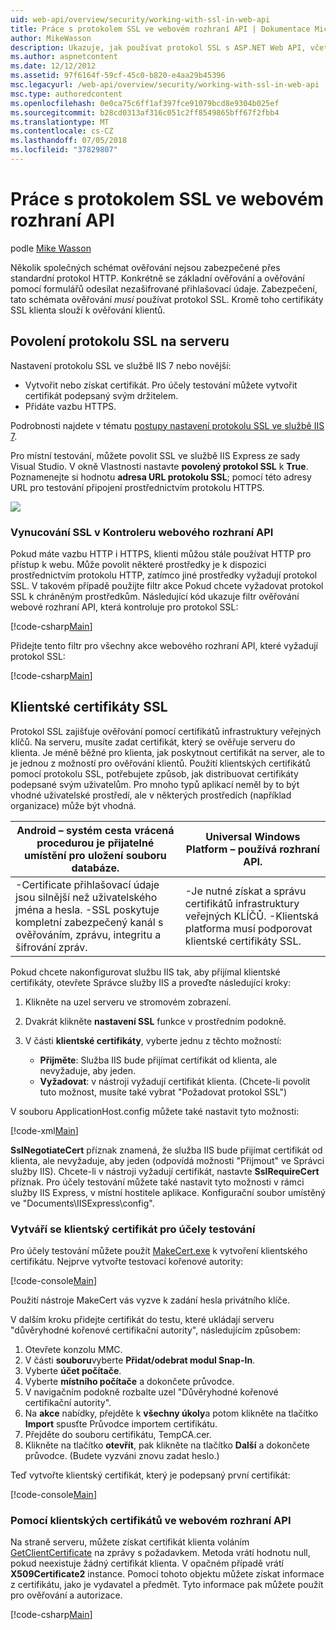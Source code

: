 ```yaml
---
uid: web-api/overview/security/working-with-ssl-in-web-api
title: Práce s protokolem SSL ve webovém rozhraní API | Dokumentace Microsoftu
author: MikeWasson
description: Ukazuje, jak používat protokol SSL s ASP.NET Web API, včetně používání certifikátů SSL klienta.
ms.author: aspnetcontent
ms.date: 12/12/2012
ms.assetid: 97f6164f-59cf-45c0-b820-e4aa29b45396
msc.legacyurl: /web-api/overview/security/working-with-ssl-in-web-api
msc.type: authoredcontent
ms.openlocfilehash: 0e0ca75c6ff1af397fce91079bcd8e9304b025ef
ms.sourcegitcommit: b28cd0313af316c051c2ff8549865bff67f2fbb4
ms.translationtype: MT
ms.contentlocale: cs-CZ
ms.lasthandoff: 07/05/2018
ms.locfileid: "37829807"
---
```

<a name="working-with-ssl-in-web-api"></a>Práce s protokolem SSL ve webovém rozhraní API
====================
podle [Mike Wasson](https://github.com/MikeWasson)

Několik společných schémat ověřování nejsou zabezpečené přes standardní protokol HTTP. Konkrétně se základní ověřování a ověřování pomocí formulářů odesílat nezašifrované přihlašovací údaje. Zabezpečení, tato schémata ověřování *musí* používat protokol SSL. Kromě toho certifikáty SSL klienta slouží k ověřování klientů.

## <a name="enabling-ssl-on-the-server"></a>Povolení protokolu SSL na serveru

Nastavení protokolu SSL ve službě IIS 7 nebo novější:

- Vytvořit nebo získat certifikát. Pro účely testování můžete vytvořit certifikát podepsaný svým držitelem.
- Přidáte vazbu HTTPS.

Podrobnosti najdete v tématu [postupy nastavení protokolu SSL ve službě IIS 7](https://www.iis.net/learn/manage/configuring-security/how-to-set-up-ssl-on-iis).

Pro místní testování, můžete povolit SSL ve službě IIS Express ze sady Visual Studio. V okně Vlastnosti nastavte **povolený protokol SSL** k **True**. Poznamenejte si hodnotu **adresa URL protokolu SSL**; pomocí této adresy URL pro testování připojení prostřednictvím protokolu HTTPS.

![](working-with-ssl-in-web-api/_static/image1.png)

### <a name="enforcing-ssl-in-a-web-api-controller"></a>Vynucování SSL v Kontroleru webového rozhraní API

Pokud máte vazbu HTTP i HTTPS, klienti můžou stále používat HTTP pro přístup k webu. Může povolit některé prostředky je k dispozici prostřednictvím protokolu HTTP, zatímco jiné prostředky vyžadují protokol SSL. V takovém případě použijte filtr akce Pokud chcete vyžadovat protokol SSL k chráněným prostředkům. Následující kód ukazuje filtr ověřování webové rozhraní API, která kontroluje pro protokol SSL:

[!code-csharp[Main](working-with-ssl-in-web-api/samples/sample1.cs)]

Přidejte tento filtr pro všechny akce webového rozhraní API, které vyžadují protokol SSL:

[!code-csharp[Main](working-with-ssl-in-web-api/samples/sample2.cs)]

## <a name="ssl-client-certificates"></a>Klientské certifikáty SSL

Protokol SSL zajišťuje ověřování pomocí certifikátů infrastruktury veřejných klíčů. Na serveru, musíte zadat certifikát, který se ověřuje serveru do klienta. Je méně běžné pro klienta, jak poskytnout certifikát na server, ale to je jednou z možností pro ověřování klientů. Použití klientských certifikátů pomocí protokolu SSL, potřebujete způsob, jak distribuovat certifikáty podepsané svým uživatelům. Pro mnoho typů aplikací neměl by to být vhodné uživatelské prostředí, ale v některých prostředích (například organizace) může být vhodná.

| Android – systém cesta vrácená procedurou  je přijatelné umístění pro uložení souboru databáze. | Universal Windows Platform – používá  rozhraní API. |
| --- | --- |
| -Certificate přihlašovací údaje jsou silnější než uživatelského jména a hesla. -SSL poskytuje kompletní zabezpečený kanál s ověřováním, zprávu, integritu a šifrování zpráv. | -Je nutné získat a správu certifikátů infrastruktury veřejných KLÍČŮ. -Klientská platforma musí podporovat klientské certifikáty SSL. |

Pokud chcete nakonfigurovat službu IIS tak, aby přijímal klientské certifikáty, otevřete Správce služby IIS a proveďte následující kroky:

1. Klikněte na uzel serveru ve stromovém zobrazení.
2. Dvakrát klikněte **nastavení SSL** funkce v prostředním podokně.
3. V části **klientské certifikáty**, vyberte jednu z těchto možností: 

    - **Přijměte**: Služba IIS bude přijímat certifikát od klienta, ale nevyžaduje, aby jeden.
    - **Vyžadovat**: v nástroji vyžadují certifikát klienta. (Chcete-li povolit tuto možnost, musíte také vybrat "Požadovat protokol SSL")

V souboru ApplicationHost.config můžete také nastavit tyto možnosti:

[!code-xml[Main](working-with-ssl-in-web-api/samples/sample3.xml)]

**SslNegotiateCert** příznak znamená, že služba IIS bude přijímat certifikát od klienta, ale nevyžaduje, aby jeden (odpovídá možnosti "Přijmout" ve Správci služby IIS). Chcete-li v nástroji vyžadují certifikát, nastavte **SslRequireCert** příznak. Pro účely testování můžete také nastavit tyto možnosti v rámci služby IIS Express, v místní hostitele aplikace. Konfigurační soubor umístěný ve "Documents\IISExpress\config".

### <a name="creating-a-client-certificate-for-testing"></a>Vytváří se klientský certifikát pro účely testování

Pro účely testování můžete použít [MakeCert.exe](https://msdn.microsoft.com/library/bfsktky3.aspx) k vytvoření klientského certifikátu. Nejprve vytvořte testovací kořenové autority:

[!code-console[Main](working-with-ssl-in-web-api/samples/sample4.cmd)]

Použití nástroje MakeCert vás vyzve k zadání hesla privátního klíče.

V dalším kroku přidejte certifikát do testu, které ukládají serveru "důvěryhodné kořenové certifikační autority", následujícím způsobem:

1. Otevřete konzolu MMC.
2. V části **souboru**vyberte **Přidat/odebrat modul Snap-In**.
3. Vyberte **účet počítače**.
4. Vyberte **místního počítače** a dokončete průvodce.
5. V navigačním podokně rozbalte uzel "Důvěryhodné kořenové certifikační autority".
6. Na **akce** nabídky, přejděte k **všechny úkoly**a potom klikněte na tlačítko **Import** spusťte Průvodce importem certifikátu.
7. Přejděte do souboru certifikátu, TempCA.cer.
8. Klikněte na tlačítko **otevřít**, pak klikněte na tlačítko **Další** a dokončete průvodce. (Budete vyzváni znovu zadat heslo.)

Teď vytvořte klientský certifikát, který je podepsaný první certifikát:

[!code-console[Main](working-with-ssl-in-web-api/samples/sample5.cmd)]

### <a name="using-client-certificates-in-web-api"></a>Pomocí klientských certifikátů ve webovém rozhraní API

Na straně serveru, můžete získat certifikát klienta voláním [GetClientCertificate](https://msdn.microsoft.com/library/system.net.http.httprequestmessageextensions.getclientcertificate.aspx) na zprávy s požadavkem. Metoda vrátí hodnotu null, pokud neexistuje žádný certifikát klienta. V opačném případě vrátí **X509Certificate2** instance. Pomocí tohoto objektu můžete získat informace z certifikátu, jako je vydavatel a předmět. Tyto informace pak můžete použít pro ověřování a autorizace.

[!code-csharp[Main](working-with-ssl-in-web-api/samples/sample6.cs)]

